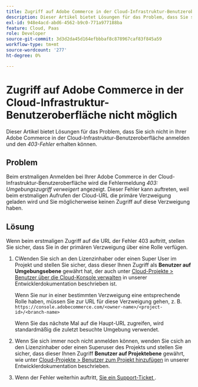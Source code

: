 ```yaml
---
title: Zugriff auf Adobe Commerce in der Cloud-Infrastruktur-Benutzeroberfläche nicht möglich
description: Dieser Artikel bietet Lösungen für das Problem, dass Sie sich nicht in Ihrer Adobe Commerce in der Cloud-Infrastruktur-Benutzeroberfläche anmelden und den „403-Fehler“ erhalten können.
exl-id: 948e4acd-abd6-4562-b9c0-771a977188ba
feature: Cloud, Paas
role: Developer
source-git-commit: 3d3d2da45d164efbbbaf8c878967caf83f845a59
workflow-type: tm+mt
source-wordcount: '277'
ht-degree: 0%

---
```


# Zugriff auf Adobe Commerce in der Cloud-Infrastruktur-Benutzeroberfläche nicht möglich

Dieser Artikel bietet Lösungen für das Problem, dass Sie sich nicht in Ihrer Adobe Commerce in der Cloud-Infrastruktur-Benutzeroberfläche anmelden und den *403-Fehler* erhalten können.

## Problem

Beim erstmaligen Anmelden bei Ihrer Adobe Commerce in der Cloud-Infrastruktur-Benutzeroberfläche wird die Fehlermeldung *403: Umgebungszugriff verweigert* angezeigt. Dieser Fehler kann auftreten, weil beim erstmaligen Aufrufen der Cloud-URL die primäre Verzweigung geladen wird und Sie möglicherweise keinen Zugriff auf diese Verzweigung haben.

## Lösung

Wenn beim erstmaligen Zugriff auf die URL der Fehler 403 auftritt, stellen Sie sicher, dass Sie in der primären Verzweigung über eine Rolle verfügen.

1. СWenden Sie sich an den Lizenzinhaber oder einen Super User im Projekt und stellen Sie sicher, dass dieser Ihnen Zugriff als **Benutzer auf Umgebungsebene** gewährt hat, der auch unter [Cloud-Projekte > Benutzer über die Cloud-Konsole verwalten](https://experienceleague.adobe.com/docs/commerce-cloud-service/user-guide/project/user-access.html#manage-users-from-the-cloud-console) in unserer Entwicklerdokumentation beschrieben ist.

   Wenn Sie nur in einer bestimmten Verzweigung eine entsprechende Rolle haben, müssen Sie zur URL für diese Verzweigung gehen, z. B.
   `https://console.adobecommerce.com/<owner-name>/<project-id>/<branch-name>`

   Wenn Sie das nächste Mal auf die Haupt-URL zugreifen, wird standardmäßig die zuletzt besuchte Umgebung verwendet.

1. Wenn Sie sich immer noch nicht anmelden können, wenden Sie сsich an den Lizenzinhaber oder einen Superuser des Projekts und stellen Sie sicher, dass dieser Ihnen Zugriff **Benutzer auf Projektebene** gewährt, wie unter [Cloud-Projekte > Benutzer zum Projekt hinzufügen](https://experienceleague.adobe.com/docs/commerce-cloud-service/user-guide/project/user-access.html#add-a-user-to-the-project) in unserer Entwicklerdokumentation beschrieben.
1. Wenn der Fehler weiterhin auftritt, [ Sie ein Support-Ticket ](/help/help-center-guide/help-center/magento-help-center-user-guide.md#submit-ticket).
